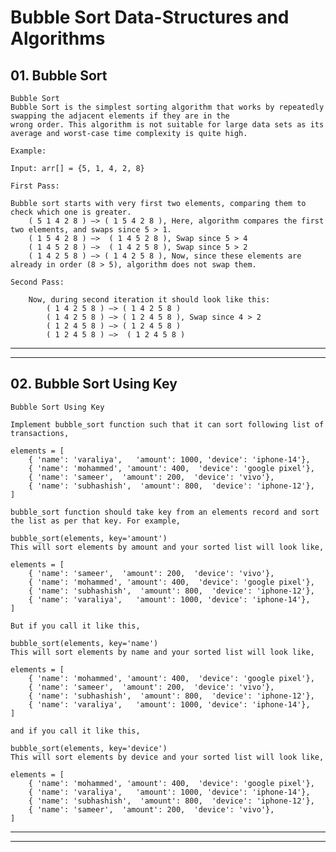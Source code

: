 # Bubble Sort Data-Structures and Algorithms

## 01. Bubble Sort

    Bubble Sort
    Bubble Sort is the simplest sorting algorithm that works by repeatedly swapping the adjacent elements if they are in the
    wrong order. This algorithm is not suitable for large data sets as its average and worst-case time complexity is quite high.

    Example:

    Input: arr[] = {5, 1, 4, 2, 8}

    First Pass:

    Bubble sort starts with very first two elements, comparing them to check which one is greater.
        ( 5 1 4 2 8 ) –> ( 1 5 4 2 8 ), Here, algorithm compares the first two elements, and swaps since 5 > 1.
        ( 1 5 4 2 8 ) –>  ( 1 4 5 2 8 ), Swap since 5 > 4
        ( 1 4 5 2 8 ) –>  ( 1 4 2 5 8 ), Swap since 5 > 2
        ( 1 4 2 5 8 ) –> ( 1 4 2 5 8 ), Now, since these elements are already in order (8 > 5), algorithm does not swap them.

    Second Pass:

        Now, during second iteration it should look like this:
            ( 1 4 2 5 8 ) –> ( 1 4 2 5 8 )
            ( 1 4 2 5 8 ) –> ( 1 2 4 5 8 ), Swap since 4 > 2
            ( 1 2 4 5 8 ) –> ( 1 2 4 5 8 )
            ( 1 2 4 5 8 ) –>  ( 1 2 4 5 8 )

---

---

## 02. Bubble Sort Using Key

    Bubble Sort Using Key

    Implement bubble_sort function such that it can sort following list of transactions,

    elements = [
        { 'name': 'varaliya',   'amount': 1000, 'device': 'iphone-14'},
        { 'name': 'mohammed', 'amount': 400,  'device': 'google pixel'},
        { 'name': 'sameer',  'amount': 200,  'device': 'vivo'},
        { 'name': 'subhashish',  'amount': 800,  'device': 'iphone-12'},
    ]

    bubble_sort function should take key from an elements record and sort the list as per that key. For example,

    bubble_sort(elements, key='amount')
    This will sort elements by amount and your sorted list will look like,

    elements = [
        { 'name': 'sameer',  'amount': 200,  'device': 'vivo'},
        { 'name': 'mohammed', 'amount': 400,  'device': 'google pixel'},
        { 'name': 'subhashish',  'amount': 800,  'device': 'iphone-12'},
        { 'name': 'varaliya',   'amount': 1000, 'device': 'iphone-14'},
    ]

    But if you call it like this,

    bubble_sort(elements, key='name')
    This will sort elements by name and your sorted list will look like,

    elements = [
        { 'name': 'mohammed', 'amount': 400,  'device': 'google pixel'},
        { 'name': 'sameer',  'amount': 200,  'device': 'vivo'},
        { 'name': 'subhashish',  'amount': 800,  'device': 'iphone-12'},
        { 'name': 'varaliya',   'amount': 1000, 'device': 'iphone-14'},
    ]

    and if you call it like this,

    bubble_sort(elements, key='device')
    This will sort elements by device and your sorted list will look like,

    elements = [
        { 'name': 'mohammed', 'amount': 400,  'device': 'google pixel'},
        { 'name': 'varaliya',   'amount': 1000, 'device': 'iphone-14'},
        { 'name': 'subhashish',  'amount': 800,  'device': 'iphone-12'},
        { 'name': 'sameer',  'amount': 200,  'device': 'vivo'},
    ]

---

---
